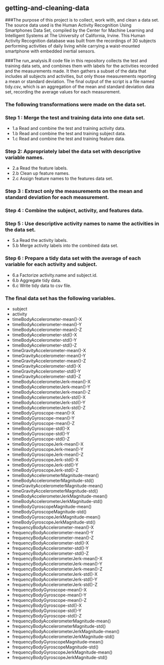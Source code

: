 ## getting-and-cleaning-data

###The purpose of this project is to collect, work with, and clean a data set.  The source data used is the Human Activity Recognition Using Smartphones Data Set, compiled by the Center for Machine Learning and Intelligent Systems at The University of California, Irvine.  This Human Activity Recognition database was built from the recordings of 30 subjects performing activities of daily living while carrying a waist-mounted smartphone with embedded inertial sensors.

###The run_analysis.R code file in this repository collects the test and training data sets, and combines them with labels for the activities recorded and the measurements made.  It then gathers a subset of the data that includes all subjects and activities, but only those measurements reporting a mean or standard deviation.  The final output of the script is a file named tidy.csv, which is an aggregation of the mean and standard deviation data set, recording the average values for each measurement.

### The following transformations were made on the data set.
### Step 1 : Merge the test and training data into one data set. 
* 1.a Read and combine the test and training activity data.
* 1.b Read and combine the test and training subject data.
* 1.c Read and combine the test and training feature data.

### Step 2: Appropriately label the data set with descriptive variable names. 
* 2.a Read the feature labels.
* 2.b Clean up feature names.
* 2.c Assign feature names to the features data set.

### Step 3 : Extract only the measurements on the mean and standard deviation for each measurement. 

### Step 4 : Combine the subject, activity, and features data. 

### Step 5 : Use descriptive activity names to name the activities in the data set. 
* 5.a Read the activity labels.
* 5.b Merge activity labels into the combined data set.

### Step 6 : Prepare a tidy data set with the average of each variable for each activity and subject. 
* 6.a Factorize activity.name and subject.id.
* 6.b Aggregate tidy data.
* 6.c Write tidy data to csv file.

### The final data set has the following variables.
* subject
* activity
* timeBodyAccelerometer-mean()-X
* timeBodyAccelerometer-mean()-Y
* timeBodyAccelerometer-mean()-Z
* timeBodyAccelerometer-std()-X
* timeBodyAccelerometer-std()-Y
* timeBodyAccelerometer-std()-Z
* timeGravityAccelerometer-mean()-X
* timeGravityAccelerometer-mean()-Y
* timeGravityAccelerometer-mean()-Z
* timeGravityAccelerometer-std()-X
* timeGravityAccelerometer-std()-Y
* timeGravityAccelerometer-std()-Z
* timeBodyAccelerometerJerk-mean()-X
* timeBodyAccelerometerJerk-mean()-Y
* timeBodyAccelerometerJerk-mean()-Z
* timeBodyAccelerometerJerk-std()-X
* timeBodyAccelerometerJerk-std()-Y
* timeBodyAccelerometerJerk-std()-Z
* timeBodyGyroscope-mean()-X
* timeBodyGyroscope-mean()-Y
* timeBodyGyroscope-mean()-Z
* timeBodyGyroscope-std()-X
* timeBodyGyroscope-std()-Y
* timeBodyGyroscope-std()-Z
* timeBodyGyroscopeJerk-mean()-X
* timeBodyGyroscopeJerk-mean()-Y
* timeBodyGyroscopeJerk-mean()-Z
* timeBodyGyroscopeJerk-std()-X
* timeBodyGyroscopeJerk-std()-Y
* timeBodyGyroscopeJerk-std()-Z
* timeBodyAccelerometerMagnitude-mean()
* timeBodyAccelerometerMagnitude-std()
* timeGravityAccelerometerMagnitude-mean()
* timeGravityAccelerometerMagnitude-std()
* timeBodyAccelerometerJerkMagnitude-mean()
* timeBodyAccelerometerJerkMagnitude-std()
* timeBodyGyroscopeMagnitude-mean()
* timeBodyGyroscopeMagnitude-std()
* timeBodyGyroscopeJerkMagnitude-mean()
* timeBodyGyroscopeJerkMagnitude-std()
* frequencyBodyAccelerometer-mean()-X
* frequencyBodyAccelerometer-mean()-Y
* frequencyBodyAccelerometer-mean()-Z
* frequencyBodyAccelerometer-std()-X
* frequencyBodyAccelerometer-std()-Y
* frequencyBodyAccelerometer-std()-Z
* frequencyBodyAccelerometerJerk-mean()-X
* frequencyBodyAccelerometerJerk-mean()-Y
* frequencyBodyAccelerometerJerk-mean()-Z
* frequencyBodyAccelerometerJerk-std()-X
* frequencyBodyAccelerometerJerk-std()-Y
* frequencyBodyAccelerometerJerk-std()-Z
* frequencyBodyGyroscope-mean()-X
* frequencyBodyGyroscope-mean()-Y
* frequencyBodyGyroscope-mean()-Z
* frequencyBodyGyroscope-std()-X
* frequencyBodyGyroscope-std()-Y
* frequencyBodyGyroscope-std()-Z
* frequencyBodyAccelerometerMagnitude-mean()
* frequencyBodyAccelerometerMagnitude-std()
* frequencyBodyAccelerometerJerkMagnitude-mean()
* frequencyBodyAccelerometerJerkMagnitude-std()
* frequencyBodyGyroscopeMagnitude-mean()
* frequencyBodyGyroscopeMagnitude-std()
* frequencyBodyGyroscopeJerkMagnitude-mean()
* frequencyBodyGyroscopeJerkMagnitude-std()
